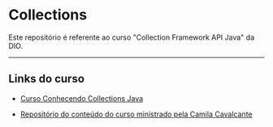 # Collections

Este repositório é referente ao curso "Collection Framework API Java" da DIO.

_______

## Links do curso

- [Curso Conhecendo Collections Java](https://web.dio.me/course/conhecendo-collections-java/learning/c5d6f4e1-6d05-4eea-93d8-d292c708999f)

- [Repositório do conteúdo do curso ministrado pela Camila Cavalcante](https://github.com/cami-la/collections-java-api-2023/tree/master)
